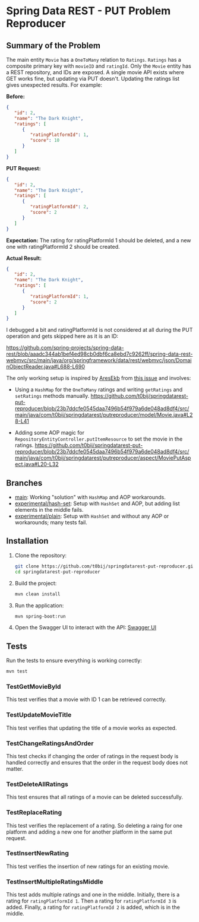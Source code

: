 # Spring Data REST - PUT Problem Reproducer

## Summary of the Problem

The main entity `Movie` has a `OneToMany` relation to `Ratings`. `Ratings` has a composite primary key with `movieID` and `ratingId`. Only the `Movie` entity has a REST repository, and IDs are exposed. A single movie API exists where GET works fine, but updating via PUT doesn't. Updating the ratings list gives unexpected results. For example:

**Before:**
```json
{
   "id": 2,
   "name": "The Dark Knight",
   "ratings": [
      {
         "ratingPlatformId": 1,
         "score": 10
      }
   ]
}
```

**PUT Request:**
```json
{
   "id": 2,
   "name": "The Dark Knight",
   "ratings": [
      {
         "ratingPlatformId": 2,
         "score": 2
      }
   ]
}
```

**Expectation:**
The rating for ratingPlatformId 1 should be deleted, and a new one with ratingPlatformId 2 should be created.

**Actual Result:**
```json
{
   "id": 2,
   "name": "The Dark Knight",
   "ratings": [
      {
         "ratingPlatformId": 1,
         "score": 2
      }
   ]
}
```

I debugged a bit and ratingPlatformId is not considered at all during the PUT operation and gets skipped here as it is an ID:

https://github.com/spring-projects/spring-data-rest/blob/aaadc344ab1bef4ed98cb0dbf6ca8ebd7c9262ff/spring-data-rest-webmvc/src/main/java/org/springframework/data/rest/webmvc/json/DomainObjectReader.java#L688-L690

The only working setup is inspired by [AresEkb](https://github.com/AresEkb) from [this issue](https://github.com/spring-projects/spring-data-rest/issues/2324) and involves:

- Using a `HashMap` for the `OneToMany` ratings and writing `getRatings` and `setRatings` methods manually.
  https://github.com/t0bij/springdatarest-put-reproducer/blob/23b7ddcfe0545daa7496b54f979a6de048ad8df4/src/main/java/com/t0bij/springdatarest/putreproducer/model/Movie.java#L28-L41

- Adding some AOP magic for `RepositoryEntityController.putItemResource` to set the movie in the ratings.
  https://github.com/t0bij/springdatarest-put-reproducer/blob/23b7ddcfe0545daa7496b54f979a6de048ad8df4/src/main/java/com/t0bij/springdatarest/putreproducer/aspect/MoviePutAspect.java#L20-L32

## Branches

- [main](https://github.com/t0bij/springdatarest-put-reproducer): Working "solution" with `HashMap` and AOP workarounds.
- [experimental/hash-set](https://github.com/t0bij/springdatarest-put-reproducer/tree/experimental/hash-set): Setup with `HashSet` and AOP, but adding list elements in the middle fails.
- [experimental/plain](https://github.com/t0bij/springdatarest-put-reproducer/tree/experimental/plain): Setup with `HashSet` and without any AOP or workarounds; many tests fail.

## Installation

1. Clone the repository:
    ```sh
    git clone https://github.com/t0bij/springdatarest-put-reproducer.git
    cd springdatarest-put-reproducer
    ```

2. Build the project:
    ```sh
    mvn clean install
    ```

3. Run the application:
    ```sh
    mvn spring-boot:run
    ```

4. Open the Swagger UI to interact with the API:
   [Swagger UI](http://localhost:8080/swagger-ui/index.html)
 
## Tests

Run the tests to ensure everything is working correctly:
```sh
mvn test
```

### TestGetMovieById

This test verifies that a movie with ID 1 can be retrieved correctly.

### TestUpdateMovieTitle

This test verifies that updating the title of a movie works as expected.

### TestChangeRatingsAndOrder

This test checks if changing the order of ratings in the request body is handled correctly and ensures that the order in the request body does not matter.

### TestDeleteAllRatings

This test ensures that all ratings of a movie can be deleted successfully.

### TestReplaceRating

This test verifies the replacement of a rating. So deleting a raing for one platform and adding a new one for another platform in the same put request.

### TestInsertNewRating

This test verifies the insertion of new ratings for an existing movie.

### TestInsertMultipleRatingsMiddle

This test adds multiple ratings and one in the middle. Initially, there is a rating for `ratingPlatformId 1`. Then a rating for `ratingPlatformId 3` is added. Finally, a rating for `ratingPlatformId 2` is added, which is in the middle.
